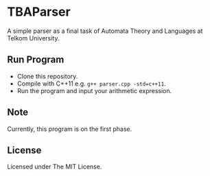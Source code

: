 # TBAParser
A simple parser as a final task of Automata Theory and Languages at Telkom University.

## Run Program
- Clone this repository.
- Compile with C++11 e.g. `g++ parser.cpp -std=c++11`.
- Run the program and input your arithmetic expression.

## Note
Currently, this program is on the first phase.

## License
Licensed under The MIT License.

